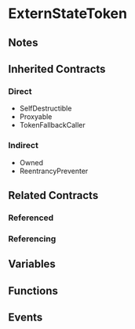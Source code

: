 # ExternStateToken

## Notes

## Inherited Contracts

### Direct

* SelfDestructible
* Proxyable
* TokenFallbackCaller

### Indirect

* Owned
* ReentrancyPreventer

## Related Contracts

### Referenced

### Referencing

## Variables

## Functions

## Events
